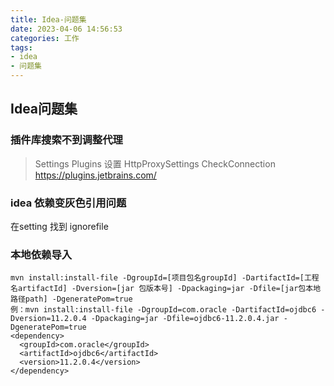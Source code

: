 ```yaml
---
title: Idea-问题集
date: 2023-04-06 14:56:53
categories: 工作
tags: 
- idea
- 问题集
---
```

## Idea问题集

###  插件库搜索不到调整代理
>Settings
>Plugins
>设置
>HttpProxySettings
>CheckConnection
>https://plugins.jetbrains.com/
### idea 依赖变灰色引用问题
在setting 找到 ignorefile

### 本地依赖导入
```
mvn install:install-file -DgroupId=[项目包名groupId] -DartifactId=[工程名artifactId] -Dversion=[jar 包版本号] -Dpackaging=jar -Dfile=[jar包本地路径path] -DgeneratePom=true
例：mvn install:install-file -DgroupId=com.oracle -DartifactId=ojdbc6 -Dversion=11.2.0.4 -Dpackaging=jar -Dfile=ojdbc6-11.2.0.4.jar -DgeneratePom=true
<dependency>
  <groupId>com.oracle</groupId>
  <artifactId>ojdbc6</artifactId>
  <version>11.2.0.4</version>
</dependency>
  
```

